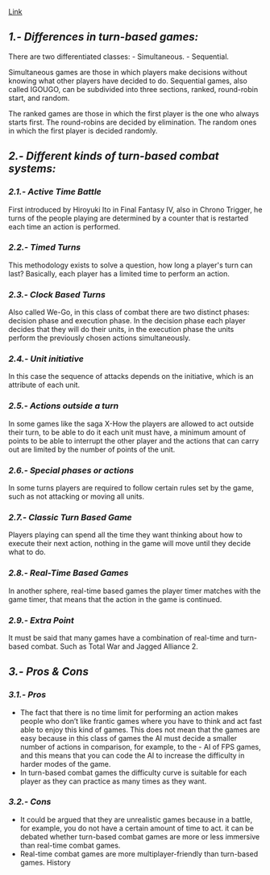 [Link](https://google.com)

## _1.- Differences in turn-based games:_
  There are two differentiated classes:
     - Simultaneous.
     - Sequential.

  Simultaneous games are those in which players make decisions without knowing what other players have decided to do.
  Sequential games, also called IGOUGO, can be subdivided into three sections, ranked, round-robin start, and random.

  The ranked games are those in which the first player is the one who always starts first.
  The round-robins are decided by elimination.
  The random ones in which the first player is decided randomly.

## _2.- Different kinds of turn-based combat systems:_

 ### _2.1.- Active Time Battle_
   First introduced by Hiroyuki Ito in Final Fantasy IV, also in Chrono Trigger, he turns of the people playing are determined by
   a counter that is restarted each time an action is performed.

### _2.2.- Timed Turns_
   This methodology exists to solve a question, how long a player's turn can last? Basically, each player has a limited time to perform
   an action.

### _2.3.- Clock Based Turns_
   Also called We-Go, in this class of combat there are two distinct phases: decision phase and execution phase. In the decision phase each
   player decides that they will do their units, in the execution phase the units perform the previously chosen actions simultaneously.

### _2.4.- Unit initiative_
   In this case the sequence of attacks depends on the initiative, which is an attribute of each unit.

### _2.5.- Actions outside a turn_
   In some games like the saga X-How the players are allowed to act outside their turn, to be able to do it each unit must have, a minimum
   amount of points to be able to interrupt the other player and the actions that can carry out are limited by the number of points of the
   unit.

### _2.6.- Special phases or actions_
   In some turns players are required to follow certain rules set by the game, such as not attacking or moving all units.

### _2.7.- Classic Turn Based Game_
   Players playing can spend all the time they want thinking about how to execute their next action, nothing in the game will move until
   they decide what to do.

### _2.8.- Real-Time Based Games_
   In another sphere, real-time based games the player timer matches with the game timer, that means that the action in the game is
   continued.

### _2.9.- Extra Point_
   It must be said that many games have a combination of real-time and turn-based combat. Such as Total War and Jagged Alliance 2.

## _3.- Pros & Cons_

### _3.1.- Pros_
- The fact that there is no time limit for performing an action makes people who don’t like frantic games where you have to think and act fast able to enjoy this kind of games. This does not mean that the games are easy because in this class of games the AI must decide a smaller number of actions in comparison, for example, to the - AI of FPS games, and this means that you can code the AI to increase the difficulty in harder modes of the game.
- In turn-based combat games the difficulty curve is suitable for each player as they can practice as many times as they want.

### _3.2.- Cons_
- It could be argued that they are unrealistic games because in a battle, for example, you do not have a certain amount of time to act.
  it can be debated whether turn-based combat games are more or less immersive than real-time combat games.
- Real-time combat games are more multiplayer-friendly than turn-based games.
History
